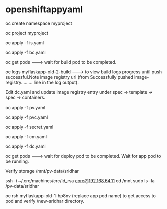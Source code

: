 # openshiftappyaml

oc create namespace myproject

oc project myproject

oc apply -f is.yaml

oc apply -f bc.yaml

oc get pods ---> wait for build pod to be completed.

oc logs myflaskapp-old-2-build   ---> to view build logs progress until push successful.Note image registry url (from Successfully pushed image-registry......... line in the log output).

Edit dc.yaml and update image registry entry under spec -> template -> spec -> containers.

oc apply -f pv.yaml

oc apply -f pvc.yaml

oc apply -f secret.yaml

oc apply -f cm.yaml

oc apply -f dc.yaml

oc get pods ---> wait for deploy pod to be completed. Wait for app pod to be running.

Verify storage /mnt/pv-data/sridhar

ssh -i ~/.crc/machines/crc/id_rsa core@192.168.64.11
cd /mnt
sudo ls -la /pv-data/sridhar

oc rsh myflaskapp-old-1-hp8nv (replace app pod name) to get access to pod and verify /new-sridhar directory.

